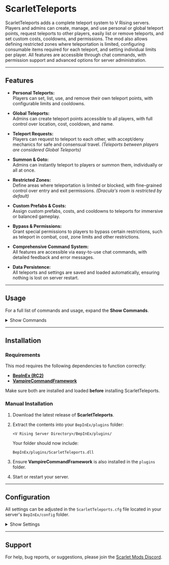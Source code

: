 # ScarletTeleports

ScarletTeleports adds a complete teleport system to V Rising servers. Players and admins can create, manage, and use personal or global teleport points, request teleports to other players, easily list or remove teleports, and set custom costs, cooldowns, and permissions. The mod also allows defining restricted zones where teleportation is limited, configuring consumable items required for each teleport, and setting individual limits per player. All features are accessible through chat commands, with permission support and advanced options for server administration.

---

## Features

- **Personal Teleports:**  
  Players can set, list, use, and remove their own teleport points, with configurable limits and cooldowns.

- **Global Teleports:**  
  Admins can create teleport points accessible to all players, with full control over location, cost, cooldown, and name.

- **Teleport Requests:**  
  Players can request to teleport to each other, with accept/deny mechanics for safe and consensual travel. *(Teleports between players are considered Global Teleports)*

- **Summon & Goto:**  
  Admins can instantly teleport to players or summon them, individually or all at once.

- **Restricted Zones:**  
  Define areas where teleportation is limited or blocked, with fine-grained control over entry and exit permissions. *(Dracula's room is restricted by default)*

- **Custom Prefabs & Costs:**  
  Assign custom prefabs, costs, and cooldowns to teleports for immersive or balanced gameplay.

- **Bypass & Permissions:**  
  Grant special permissions to players to bypass certain restrictions, such as teleport in combat, cost, zone limits and other restrictions.

- **Comprehensive Command System:**  
  All features are accessible via easy-to-use chat commands, with detailed feedback and error messages.

- **Data Persistence:**  
  All teleports and settings are saved and loaded automatically, ensuring nothing is lost on server restart.

---

## Usage

For a full list of commands and usage, expand the **Show Commands**.

<details>
<summary>Show Commands</summary>

## Admin Commands

### Teleportation

- `.st goto`
  - **Usage:** `.st goto <x> <y> <z>` or `.st goto <player-name>`
  - **Description:** Teleport to the specified coordinates or to the specified player.

- `.st summon`
  - **Usage:** `.st summon all` or `.st summon <player-name>`
  - **Description:** Teleport all players to you or teleport a specific player to you.

### Global Teleports

- `.st add global`
  - **Usage:** `.st add global <teleport-name> <x> <y> <z>` or `.st add global <teleport-name>`
  - **Description:** Add a global teleport at the specified coordinates or at your current position.

- `.st make global`
  - **Usage:**  
    - `.st make global <teleport-name> <prefab-name> <prefab-guid> <cost> <cooldown> <x> <y> <z>`  
    - `.st make global <teleport-name> <prefab-name> <prefab-guid> <cost> <cooldown>`
  - **Description:** Create a custom global teleport at the specified coordinates or at your current position.

- `.st remove global`
  - **Usage:** `.st remove global <teleport-name>`
  - **Description:** Remove a global teleport.

### Personal Teleports

- `.st add personal`
  - **Usage:** `.st add personal <player-name> <teleport-name> <x> <y> <z>` or `.st add personal <player-name> <teleport-name>`
  - **Description:** Add a personal teleport for a player at the specified coordinates or at your current position.

- `.st make personal`
  - **Usage:**  
    - `.st make personal <player-name> <teleport-name> <prefab-name> <prefab-guid> <cost> <cooldown> <x> <y> <z>`  
    - `.st make personal <player-name> <teleport-name> <prefab-name> <prefab-guid> <cost> <cooldown>`
  - **Description:** Create a custom personal teleport for a player at the specified coordinates or at your current position.

- `.st remove personal`
  - **Usage:** `.st remove personal <player-name> <teleport-name>`
  - **Description:** Remove a player's personal teleport.

### Restricted Zones

- `.st add restricted`
  - **Usage:** `.st add restricted <name> <radius> <x> <y> <z>` or `.st add restricted <name> <radius>`
  - **Description:** Add a restricted zone at the specified coordinates or at your current position.

- `.st make restricted`
  - **Usage:**  
    - `.st make restricted <name> <radius> <can-teleport-to> <can-teleport-from> <x> <y> <z>`  
    - `.st make restricted <name> <radius> <can-teleport-to> <can-teleport-from>`
  - **Description:** Create a custom restricted zone at the specified coordinates or at your current position.

- `.st remove restricted`
  - **Usage:** `.st remove restricted <name>`
  - **Description:** Remove a restricted zone.

### Listing

- `.st list`
  - **Usage:**  
    - `.st list all`  
    - `.st list restricted`  
    - `.st list global`  
    - `.st list <player>`
  - **Description:** List all teleports, restricted zones, global teleports, or a specific player's teleports.

### Settings & Management

- `.st bypass`
  - **Usage:** `.st bypass <player-name> <cost|cooldown|dracularoom|combat> <true|false>`
  - **Description:** Set bypass options for a player.

- `.st set default`
  - **Usage:** `.st set default <global|personal> <prefabname|prefabguid|cost|cooldown> <value>`
  - **Description:** Set default values for teleports.

- `.st set maxteleports`
  - **Usage:** `.st set maxteleports <player-name> <max-teleports>`
  - **Description:** Set the maximum number of personal teleports for a player.

- `.st set cost`
  - **Usage:**  
    - `.st set cost <player-name> <teleport-name> <cost>`  
    - `.st set cost <global-teleport-name> <cost>`
  - **Description:** Set the cost for a personal or global teleport.

- `.st set cooldown`
  - **Usage:**  
    - `.st set cooldown <player-name> <teleport-name> <cooldown>`  
    - `.st set cooldown <teleport-name> <cooldown>`
  - **Description:** Set the cooldown for a personal or global teleport.

- `.st set prefab`
  - **Usage:**  
    - `.st set prefab <player-name> <teleport-name> <prefab-name> <prefab-guid>`  
    - `.st set prefab <teleport-name> <prefab-name> <prefab-guid>`
  - **Description:** Set the prefab for a personal or global teleport.

- `.st get info`
  - **Usage:**  
    - `.st get info <player-name> <teleport-name>`  
    - `.st get info <teleport-name>`
  - **Description:** Show detailed info for a personal or global teleport.

### Utilities

- `.st whereami`
  - **Usage:** `.st whereami` (`wai`)
  - **Description:** Show your current position.

- `.st iwanttoclearallglobalteleports`
  - **Usage:** `.st iwanttoclearallglobalteleports`
  - **Description:** Remove all global teleports.

- `.st iwanttoclearallplayerteleports`
  - **Usage:** `.st iwanttoclearallplayerteleports`
  - **Description:** Remove all personal teleports.

---

## User Commands

### Personal Teleports

- `.st setteleport` | `.st stp`
  - **Usage:** `.st setteleport <name>`
  - **Description:** Create a personal teleport at your current position. You cannot create teleports in restricted zones (unless you are admin or have permission), nor exceed your personal teleport limit.

- `.st removeteleport` | `.st rtp`
  - **Usage:** `.st removeteleport <name>`
  - **Description:** Remove a personal teleport by name.

### Teleportation

- `.st teleport` | `.st tp`
  - **Usage:** `.st teleport <name>`
  - **Description:** Teleport to a personal or global teleport by name. Respects combat, Dracula's room, and restricted zone limitations, except for admins or players with bypass permissions.

### Listing

- `.st listteleport` | `.st ltp`
  - **Usage:** `.st listteleport`
  - **Description:** List all available personal and global teleports.

### Teleport Requests

- `.st teleportrequest` | `.st tpr`
  - **Usage:** `.st teleportrequest <player>`
  - **Description:** Request to teleport to another player. Only one pending request at a time is allowed. Consumes the configured item, except for admins.

- `.st teleportaccept` | `.st tpa`
  - **Usage:** `.st teleportaccept <player>`
  - **Description:** Accept a teleport request from another player. The requester will be teleported to you, as long as both are not in combat, restricted zones, or Dracula's room (except admins or players with bypass).

- `.st teleportdeny` | `.st tpd`
  - **Usage:** `.st teleportdeny <player>`
  - **Description:** Deny a teleport request from another player.

</details>

---

## Installation

### Requirements

This mod requires the following dependencies to function correctly:

* **[BepInEx (RC2)](https://wiki.vrisingmods.com/user/bepinex_install.html)**
* **[VampireCommandFramework](https://github.com/decaprime/VampireCommandFramework/releases/tag/v0.10.0)**

Make sure both are installed and loaded **before** installing ScarletTeleports.

### Manual Installation

1. Download the latest release of **ScarletTeleports**.

2. Extract the contents into your `BepInEx/plugins` folder:

   ```
   <V Rising Server Directory>/BepInEx/plugins/
   ```

   Your folder should now include:

   ```
   BepInEx/plugins/ScarletTeleports.dll
   ```

3. Ensure **VampireCommandFramework** is also installed in the `plugins` folder.

4. Start or restart your server.

---

## Configuration

All settings can be adjusted in the `ScarletTeleports.cfg` file located in your server's `BepInEx/config` folder.

<details>
<summary>Show Settings</summary>

### General

- **EnablePersonalTeleports**: If enabled, allows players to create personal teleports.  
  *Default: true*

- **EnablePersonalCooldown**: Enables cooldown for personal teleports.  
  *Default: true*

- **EnableGlobalCooldown**: Enables cooldown for global teleports.  
  *Default: true*

- **EnableDraculaRoom**: Enables teleporting from and to the Dracula's room.  
  *Default: false*

- **EnableTeleportInCombat**: Enables teleporting while in combat globally.  
  *Default: false*

- **EnableTeleportBetweenPlayers**: Enables teleporting between players.  
  *Default: true*

- **DefaulMaximumPersonalTeleports**: The maximum number of personal teleports a player can have.  
  *Default: 3*

### Timers

- **TeleportRequestExpiration**: The expiration time in seconds of a teleport request.  
  *Default: 30*

- **DefaultPersonalCooldown**: The cooldown in seconds for personal teleports.  
  *Default: 30*

- **DefaultGlobalCooldown**: The cooldown in seconds for global teleports.  
  *Default: 30*

### Prefabs

- **DefaultPersonalPrefabName**: The name of the prefab that will be consumed when teleporting to a personal teleport.  
  *Default: Blood Essence*

- **DefaultPersonalPrefabGUID**: The GUID of the prefab that will be consumed when teleporting to a personal teleport.  
  *Default: 862477668*

- **DefaultGlobalPrefabName**: The name of the prefab that will be consumed when teleporting to a global teleport.  
  *Default: Blood Essence*

- **DefaultGlobalPrefabGUID**: The GUID of the prefab that will be consumed when teleporting to a global teleport.  
  *Default: 862477668*

### Costs

- **DefaultPersonalCost**: The amount of the prefab that will be consumed when teleporting to a personal teleport.  
  *Default: 100*

- **DefaultGlobalCost**: The amount of the prefab that will be consumed when teleporting to a global teleport.  
  *Default: 50*

</details>

---

## Support

For help, bug reports, or suggestions, please join the [Scarlet Mods Discord](https://discord.gg/xZfVnstcY2).